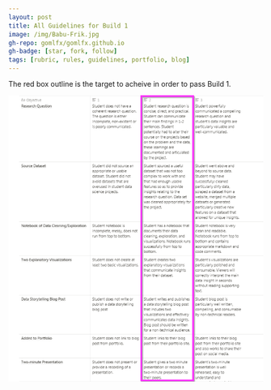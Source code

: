```yaml
---
layout: post
title: All Guidelines for Build 1
image: /img/Babu-Frik.jpg
gh-repo: gomlfx/gomlfx.github.io
gh-badge: [star, fork, follow]
tags: [rubric, rules, guidelines, portfolio, blog]
---
```

The red box outline is the target to acheive in order to pass Build 1.  

![rubric](/img/rubric.png)
